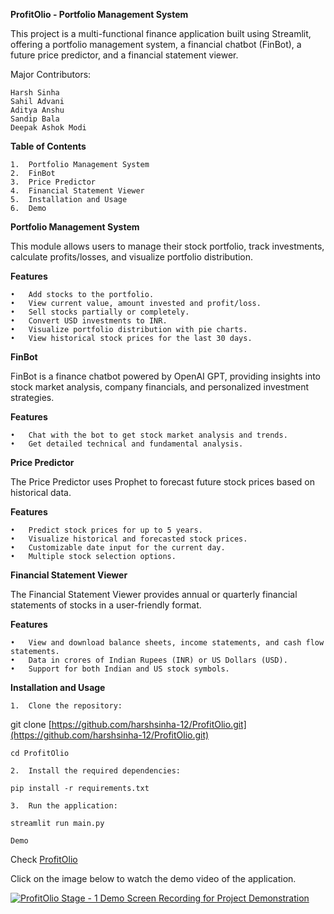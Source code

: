 **ProfitOlio - Portfolio Management System**

This project is a multi-functional finance application built using Streamlit, offering a portfolio management system, a financial chatbot (FinBot), a future price predictor, and a financial statement viewer.

Major Contributors: 

	Harsh Sinha
	Sahil Advani
	Aditya Anshu
	Sandip Bala
	Deepak Ashok Modi


**Table of Contents**

	1.	Portfolio Management System
	2.	FinBot
	3.	Price Predictor
	4.	Financial Statement Viewer
	5.	Installation and Usage
	6.	Demo

**Portfolio Management System**

This module allows users to manage their stock portfolio, track investments, calculate profits/losses, and visualize portfolio distribution.

**Features**

	•	Add stocks to the portfolio.
	•	View current value, amount invested and profit/loss.
	•	Sell stocks partially or completely.
	•	Convert USD investments to INR.
	•	Visualize portfolio distribution with pie charts.
	•	View historical stock prices for the last 30 days.

**FinBot**

FinBot is a finance chatbot powered by OpenAI GPT, providing insights into stock market analysis, company financials, and personalized investment strategies.

**Features**

	•	Chat with the bot to get stock market analysis and trends.
	•	Get detailed technical and fundamental analysis.

**Price Predictor**

The Price Predictor uses Prophet to forecast future stock prices based on historical data.

**Features**

	•	Predict stock prices for up to 5 years.
	•	Visualize historical and forecasted stock prices.
	•	Customizable date input for the current day.
	•	Multiple stock selection options.

**Financial Statement Viewer**

The Financial Statement Viewer provides annual or quarterly financial statements of stocks in a user-friendly format.

**Features**

	•	View and download balance sheets, income statements, and cash flow statements.
	•	Data in crores of Indian Rupees (INR) or US Dollars (USD).
	•	Support for both Indian and US stock symbols.

**Installation and Usage**

    1.	Clone the repository:

git clone [https://github.com/harshsinha-12/ProfitOlio.git](https://github.com/harshsinha-12/ProfitOlio.git)

`cd ProfitOlio`

	2.	Install the required dependencies:

`pip install -r requirements.txt`

    3.	Run the application:

`streamlit run main.py`


    Demo

Check [ProfitOlio](https://profitolio.streamlit.app/)

Click on the image below to watch the demo video of the application.

[![ProfitOlio Stage - 1 Demo Screen Recording for Project Demonstration](https://github.com/harshsinha-12/ProfitOlio/blob/main/thumbnail.png?raw=true)](https://www.youtube.com/watch?v=t1aObw-710Y "Click to watch on YouTube")
